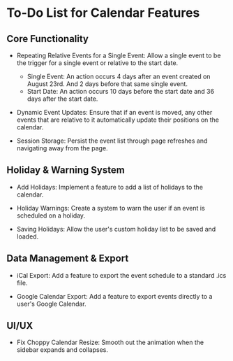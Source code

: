 # To-Do List for Calendar Features
## Core Functionality
- Repeating Relative Events for a Single Event: Allow a single event to be the trigger for a single event or relative to the start date.
  - Single Event:
    An action occurs 4 days after an event created on August 23rd. And 2 days before that same single event.
  - Start Date:
    An action occurs 10 days before the start date and 36 days after the start date.

- Dynamic Event Updates: Ensure that if an event is moved, any other events that are relative to it automatically update their positions on the calendar.

- Session Storage: Persist the event list through page refreshes and navigating away from the page.

## Holiday & Warning System
- Add Holidays: Implement a feature to add a list of holidays to the calendar.

- Holiday Warnings: Create a system to warn the user if an event is scheduled on a holiday.

- Saving Holidays: Allow the user's custom holiday list to be saved and loaded.

## Data Management & Export
- iCal Export: Add a feature to export the event schedule to a standard .ics file.

- Google Calendar Export: Add a feature to export events directly to a user's Google Calendar.

## UI/UX
- Fix Choppy Calendar Resize: Smooth out the animation when the sidebar expands and collapses.
